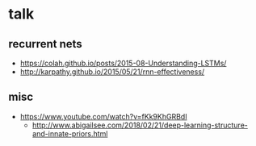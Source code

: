 # talk

## recurrent nets
  * https://colah.github.io/posts/2015-08-Understanding-LSTMs/
  * http://karpathy.github.io/2015/05/21/rnn-effectiveness/

## misc
* https://www.youtube.com/watch?v=fKk9KhGRBdI
  * http://www.abigailsee.com/2018/02/21/deep-learning-structure-and-innate-priors.html
  
